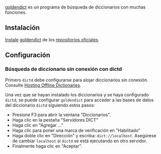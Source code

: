 [goldendict](http://goldendict.org) es un programa de búsqueda de diccionarios con muchas funciones.

## Instalación

[Instale](/index.php/Install_(Espa%C3%B1ol) "Install (Español)") [goldendict](https://www.archlinux.org/packages/?name=goldendict) de los [repositorios oficiales](/index.php/Official_repositories_(Espa%C3%B1ol) "Official repositories (Español)").

## Configuración

### Búsqueda de diccionario sin conexión con dictd

Primero `dictd` debe configurarse para alojar diccionarios sin conexión. Consulte [Hosting Offline Dictionaries](/index.php/Dictd#Hosting_Offline_Dictionaries "Dictd").

Una vez que se hayan instalado los diccionarios y se haya configurado `dictd`, se puede configurar `goldendict` para acceder a las bases de datos del diccionario `dictd` siguiendo estos pasos:

*   Presione F3 para abrir la ventana "Diccionarios".
*   Haga clic en la pestaña "Servidores DICT"
*   Haga clic en "Agregar ..."
*   Haga clic para poner una marca de verificación en "Habilitado"
*   Haga doble clic en "Dirección" y escriba: `dict://localhost`. Asegúrese de cambiar `localhost` si `dictd` se está ejecutando en otro servidor.
*   Finalmente haga clic en "Aceptar".